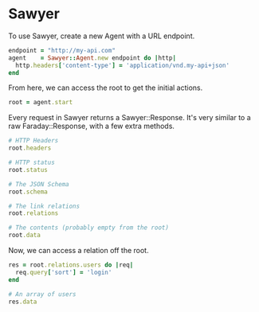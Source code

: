 # Sawyer

To use Sawyer, create a new Agent with a URL endpoint.

```ruby
endpoint = "http://my-api.com"
agent    = Sawyer::Agent.new endpoint do |http|
  http.headers['content-type'] = 'application/vnd.my-api+json'
end
```

From here, we can access the root to get the initial actions.

```ruby
root = agent.start
```

Every request in Sawyer returns a Sawyer::Response.  It's very similar
to a raw Faraday::Response, with a few extra methods.

```ruby
# HTTP Headers
root.headers

# HTTP status
root.status

# The JSON Schema
root.schema

# The link relations
root.relations

# The contents (probably empty from the root)
root.data
```

Now, we can access a relation off the root.

```ruby
res = root.relations.users do |req|
  req.query['sort'] = 'login'
end

# An array of users
res.data
```

